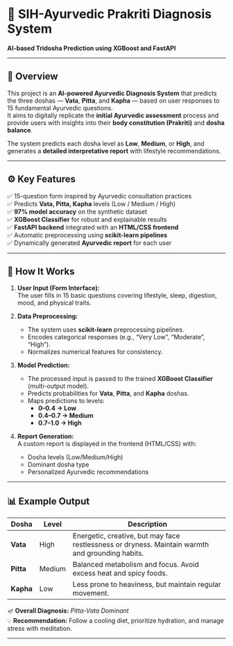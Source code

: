 # 🪷 SIH-Ayurvedic Prakriti Diagnosis System  
**AI-based Tridosha Prediction using XGBoost and FastAPI**

---

## 📖 Overview  
This project is an **AI-powered Ayurvedic Diagnosis System** that predicts the three doshas — **Vata**, **Pitta**, and **Kapha** — based on user responses to 15 fundamental Ayurvedic questions.  
It aims to digitally replicate the **initial Ayurvedic assessment** process and provide users with insights into their **body constitution (Prakriti)** and **dosha balance**.

The system predicts each dosha level as **Low**, **Medium**, or **High**, and generates a **detailed interpretative report** with lifestyle recommendations.

---

## ⚙️ Key Features  
✅ 15-question form inspired by Ayurvedic consultation practices  
✅ Predicts **Vata, Pitta, Kapha** levels (Low / Medium / High)  
✅ **97% model accuracy** on the synthetic dataset  
✅ **XGBoost Classifier** for robust and explainable results  
✅ **FastAPI backend** integrated with an **HTML/CSS frontend**  
✅ Automatic preprocessing using **scikit-learn pipelines**  
✅ Dynamically generated **Ayurvedic report** for each user  

---

## 🧠 How It Works  

1. **User Input (Form Interface):**  
   The user fills in 15 basic questions covering lifestyle, sleep, digestion, mood, and physical traits.  

2. **Data Preprocessing:**  
   - The system uses **scikit-learn** preprocessing pipelines.  
   - Encodes categorical responses (e.g., “Very Low”, “Moderate”, “High”).  
   - Normalizes numerical features for consistency.  

3. **Model Prediction:**  
   - The processed input is passed to the trained **XGBoost Classifier** (multi-output model).  
   - Predicts probabilities for **Vata**, **Pitta**, and **Kapha** doshas.  
   - Maps predictions to levels:  
     - **0–0.4 → Low**  
     - **0.4–0.7 → Medium**  
     - **0.7–1.0 → High**

4. **Report Generation:**  
   A custom report is displayed in the frontend (HTML/CSS) with:  
   - Dosha levels (Low/Medium/High)  
   - Dominant dosha type  
   - Personalized Ayurvedic recommendations  

---

## 📊 Example Output  

| Dosha | Level | Description |
|--------|--------|-------------|
| **Vata** | High | Energetic, creative, but may face restlessness or dryness. Maintain warmth and grounding habits. |
| **Pitta** | Medium | Balanced metabolism and focus. Avoid excess heat and spicy foods. |
| **Kapha** | Low | Less prone to heaviness, but maintain regular movement. |

🪔 **Overall Diagnosis:** *Pitta-Vata Dominant*  
💡 **Recommendation:** Follow a cooling diet, prioritize hydration, and manage stress with meditation.

---

  

